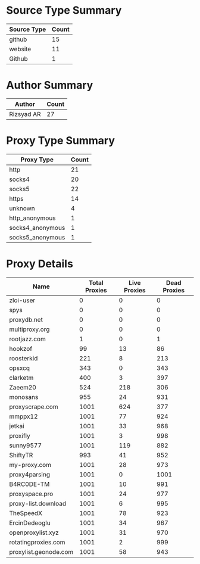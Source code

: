 # Source Type Summary

| Source Type | Count |
|-------------|-------|
| github | 15 |
| website | 11 |
| Github | 1 |


# Author Summary

| Author | Count |
|--------|-------|
| Rizsyad AR | 27 |


# Proxy Type Summary

| Proxy Type | Count |
|------------|-------|
| http | 21 |
| socks4 | 20 |
| socks5 | 22 |
| https | 14 |
| unknown | 4 |
| http_anonymous | 1 |
| socks4_anonymous | 1 |
| socks5_anonymous | 1 |


# Proxy Details

| Name | Total Proxies | Live Proxies | Dead Proxies |
|------|---------------|--------------|---------------|
| zloi-user | 0 | 0 | 0 |
| spys | 0 | 0 | 0 |
| proxydb.net | 0 | 0 | 0 |
| multiproxy.org | 0 | 0 | 0 |
| rootjazz.com | 1 | 0 | 1 |
| hookzof | 99 | 13 | 86 |
| roosterkid | 221 | 8 | 213 |
| opsxcq | 343 | 0 | 343 |
| clarketm | 400 | 3 | 397 |
| Zaeem20 | 524 | 218 | 306 |
| monosans | 955 | 24 | 931 |
| proxyscrape.com | 1001 | 624 | 377 |
| mmppx12 | 1001 | 77 | 924 |
| jetkai | 1001 | 33 | 968 |
| proxifly | 1001 | 3 | 998 |
| sunny9577 | 1001 | 119 | 882 |
| ShiftyTR | 993 | 41 | 952 |
| my-proxy.com | 1001 | 28 | 973 |
| proxy4parsing | 1001 | 0 | 1001 |
| B4RC0DE-TM | 1001 | 10 | 991 |
| proxyspace.pro | 1001 | 24 | 977 |
| proxy-list.download | 1001 | 6 | 995 |
| TheSpeedX | 1001 | 78 | 923 |
| ErcinDedeoglu | 1001 | 34 | 967 |
| openproxylist.xyz | 1001 | 31 | 970 |
| rotatingproxies.com | 1001 | 2 | 999 |
| proxylist.geonode.com | 1001 | 58 | 943 |
